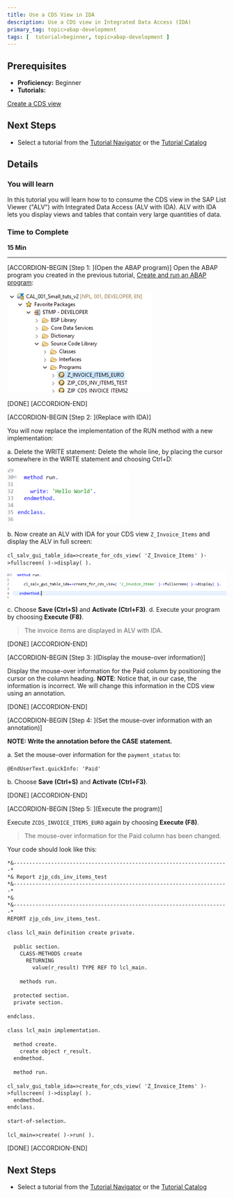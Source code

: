 ```yaml
---
title: Use a CDS View in IDA
description: Use a CDS view in Integrated Data Access (IDA)
primary_tag: topic>abap-development
tags: [  tutorial>beginner, topic>abap-development ]
---
```


## Prerequisites  
 - **Proficiency:** Beginner
 - **Tutorials:**

[Create a CDS view](https://www.sap.com/developer/tutorials/abap-dev-adt-create-cds-view.html)

## Next Steps
 - Select a tutorial from the [Tutorial Navigator](http://www.sap.com/developer/tutorial-navigator.html) or the [Tutorial Catalog](http://www.sap.com/developer/tutorials.html)

## Details
### You will learn  
In this tutorial you will learn how to to consume the CDS view in the SAP List Viewer ("ALV") with Integrated Data Access (ALV with IDA). ALV with IDA lets you display views and tables that contain very large quantities of data.

### Time to Complete
**15 Min**  

---

[ACCORDION-BEGIN [Step 1: ](Open the ABAP program)]
Open the ABAP program you created in the previous tutorial, [Create and run an ABAP program](https://www.sap.com/developer/tutorials/abap-create-basic-app.html):

![Image depicting step1-open-program](step1-open-program.png)

[DONE]
[ACCORDION-END]

[ACCORDION-BEGIN [Step 2: ](Replace with IDA)]

You will now replace the implementation of the RUN method with a new implementation:

a.	Delete the WRITE statement: Delete the whole line, by placing the cursor somewhere in the WRITE statement and choosing Ctrl+D:

![Image depicting step2-delete-write](step2-delete-write.png)

b.  Now create an ALV with IDA for your CDS view `Z_Invoice_Items` and display the ALV in full screen:

`cl_salv_gui_table_ida=>create_for_cds_view( 'Z_Invoice_Items' )->fullscreen( )->display( ).`

![Image depicting step2a-add-ida](step2a-add-ida.png)

c.	Choose **Save (Ctrl+S)**  and **Activate (Ctrl+F3)**.
d.	Execute your program by choosing **Execute (F8)**.

> The invoice items are displayed in ALV with IDA.

[DONE]
[ACCORDION-END]


[ACCORDION-BEGIN [Step 3: ](Display the mouse-over information)]

Display the mouse-over information for the Paid column by positioning the cursor on the column heading.
**NOTE**: Notice that, in our case, the information is incorrect.
We will change this information in the CDS view using an annotation.

[DONE]
[ACCORDION-END]

[ACCORDION-BEGIN [Step 4: ](Set the mouse-over information with an annotation)]

**NOTE: Write the annotation before the CASE statement.**

a. Set the mouse-over information for the `payment_status` to:

 `@EndUserText.quickInfo: 'Paid' `

 b. Choose **Save (Ctrl+S)**  and **Activate (Ctrl+F3)**.

[DONE]
[ACCORDION-END]

[ACCORDION-BEGIN [Step 5: ](Execute the program)]

Execute `ZCDS_INVOICE_ITEMS_EURO` again by choosing **Execute (F8)**.

> The mouse-over information for the Paid column has been changed.

Your code should look like this:

```ABAP
*&---------------------------------------------------------------------*
*& Report zjp_cds_inv_items_test
*&---------------------------------------------------------------------*
*&
*&---------------------------------------------------------------------*
REPORT zjp_cds_inv_items_test.

class lcl_main definition create private.

  public section.
    CLASS-METHODS create
      RETURNING
        value(r_result) TYPE REF TO lcl_main.

    methods run.

  protected section.
  private section.

endclass.

class lcl_main implementation.

  method create.
    create object r_result.
  endmethod.

  method run.

cl_salv_gui_table_ida=>create_for_cds_view( 'Z_Invoice_Items' )->fullscreen( )->display( ).
  endmethod.
endclass.

start-of-selection.

lcl_main=>create( )->run( ).

```
[DONE]
[ACCORDION-END]

## Next Steps

- Select a tutorial from the [Tutorial Navigator](http://www.sap.com/developer/tutorial-navigator.html) or the [Tutorial Catalog](http://www.sap.com/developer/tutorials.html)
